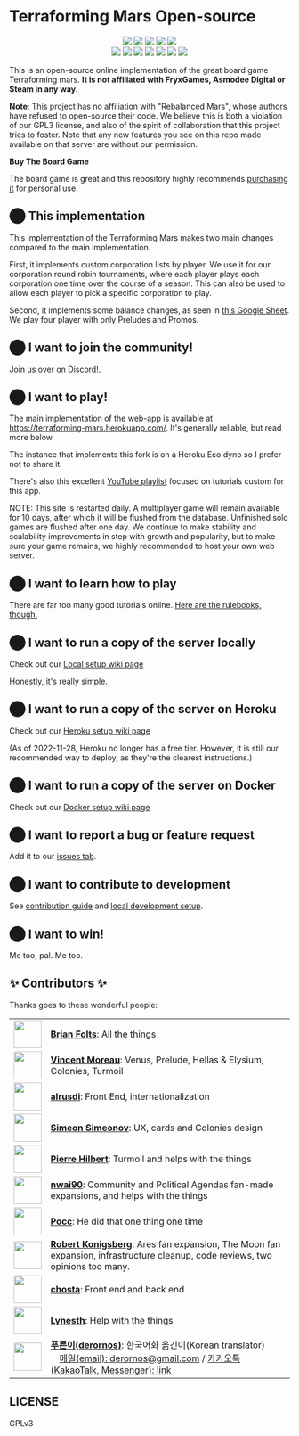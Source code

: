 # <a name="README"> Terraforming Mars Open-source

<div align="center">
  <img src="https://raw.githubusercontent.com/bafolts/terraforming-mars/main/assets/expansion_icons/expansion_icon_corporateEra.png">
  <img src="https://raw.githubusercontent.com/bafolts/terraforming-mars/main/assets/expansion_icons/expansion_icon_venus.png">
  <img src="https://raw.githubusercontent.com/bafolts/terraforming-mars/main/assets/expansion_icons/expansion_icon_colonies.png">
  <img src="https://raw.githubusercontent.com/bafolts/terraforming-mars/main/assets/expansion_icons/expansion_icon_turmoil.png">
  <img src="https://raw.githubusercontent.com/bafolts/terraforming-mars/main/assets/expansion_icons/expansion_icon_prelude.png">
</div>
<div align="center">
  <img src="https://raw.githubusercontent.com/bafolts/terraforming-mars/main/assets/expansion_icons/expansion_icon_ares.png">
  <img src="https://raw.githubusercontent.com/bafolts/terraforming-mars/main/assets/expansion_icons/expansion_icon_community.png">
  <img src="https://raw.githubusercontent.com/bafolts/terraforming-mars/main/assets/expansion_icons/expansion_icon_promo.png">
  <img src="https://raw.githubusercontent.com/bafolts/terraforming-mars/main/assets/expansion_icons/expansion_icon_agendas.png">
  <img src="https://raw.githubusercontent.com/bafolts/terraforming-mars/main/assets/expansion_icons/expansion_icon_themoon.png">
  <img src="https://raw.githubusercontent.com/bafolts/terraforming-mars/main/assets/expansion_icons/expansion_icon_pathfinders.png">
  <img src="https://raw.githubusercontent.com/bafolts/terraforming-mars/main/assets/expansion_icons/expansion_icon_escapeVelocity.png">
</div>

This is an open-source online implementation of the great board game Terraforming mars. **It is not affiliated
with FryxGames, Asmodee Digital or Steam in any way.**

**Note**: This project has no affiliation with "Rebalanced Mars", whose authors have refused to open-source their code.
We believe this is both a violation of our GPL3 license, and also of the spirit of collaboration that this project tries
to foster. Note that any new features you see on this repo made available on that server are without our permission.

**Buy The Board Game**

The board game is great and this repository highly recommends [purchasing it](https://www.amazon.com/Stronghold-Games-6005SG-Terraforming-Board/dp/B01GSYA4K2) for personal use.

## ⬤ This implementation
This implementation of the Terraforming Mars makes two main changes compared to the main implementation.

First, it implements custom corporation lists by player. We use it for our corporation round robin tournaments, where each player plays each corporation one time over the course of a season. This can also be used to allow each player to pick a specific corporation to play.

Second, it implements some balance changes, as seen in [this Google Sheet](https://docs.google.com/spreadsheets/d/1uP6GvPa9XdG5sBtpbij3G68QYG5khlz7J-fLbo7-9fo/edit?usp=sharing). We play four player with only Preludes and Promos.

## ⬤ I want to join the community!
[Join us over on Discord!](https://discord.gg/afeyggbN6Y).

## ⬤ I want to play!
The main implementation of the web-app is available at https://terraforming-mars.herokuapp.com/. It's generally reliable, but read more below.

The instance that implements this fork is on a Heroku Eco dyno so I prefer not to share it.

There's also this excellent
[YouTube playlist](https://youtube.com/playlist?list=PLCGE78n9vCqhhmRe9YCrRh2GLNMPB_3j1) focused on tutorials custom for this app.

NOTE: This site is restarted daily. A multiplayer game will remain available for 10 days, after which it will be flushed from the database.
Unfinished solo games are flushed after one day. We continue to make stability and scalability improvements in step with growth and popularity,
but to make sure your game remains, we highly recommended to host your own web server.

## ⬤ I want to learn how to play
There are far too many good tutorials online. [Here are the rulebooks, though.](https://github.com/terraforming-mars/terraforming-mars/wiki/Rulebooks)

## ⬤ I want to run a copy of the server locally
Check out our [Local setup wiki page](https://github.com/bafolts/terraforming-mars/wiki/Local-Setup)

Honestly, it's really simple.

## ⬤ I want to run a copy of the server on Heroku
Check out our [Heroku setup wiki page](https://github.com/bafolts/terraforming-mars/wiki/Heroku-Setup)

(As of 2022-11-28, Heroku no longer has a free tier. However, it is still our recommended way to deploy,
as they're the clearest instructions.)

## ⬤ I want to run a copy of the server on Docker
Check out our [Docker setup wiki page](https://github.com/bafolts/terraforming-mars/wiki/Docker-Setup)

## ⬤ I want to report a bug or feature request
Add it to our [issues tab](https://github.com/bafolts/terraforming-mars/issues/new).

## ⬤ I want to contribute to development
See [contribution guide](https://github.com/terraforming-mars/terraforming-mars/blob/main/CONTRIBUTING.md) and [local development setup](https://github.com/terraforming-mars/terraforming-mars/wiki/Local-Setup).

## ⬤ I want to win!
Me too, pal. Me too.

## ✨ Contributors ✨

Thanks goes to these wonderful people:

<table border="0">
  <tdata>
    <tr>
      <td><img src="https://avatars1.githubusercontent.com/u/2707843?v=3" width="50px;" alt=""/></td>
      <td><a href="https://github.com/bafolts"><b>Brian Folts</b></a>: All the things</td>
    </tr>
    <tr>
       <td><img src="https://avatars1.githubusercontent.com/u/56086992?v=3" width="50px;" alt=""/></td>
       <td><a href="https://github.com/vincentneko"><b>Vincent Moreau</b></a>: Venus, Prelude, Hellas & Elysium, Colonies, Turmoil</td>
    </tr>
    <tr>
      <td><img src="https://avatars2.githubusercontent.com/u/394311?v=3" width="50px;" alt=""/></td>
      <td><a href="https://github.com/alrusdi"><b>alrusdi</b></a>: Front End, internationalization</td>
    </tr>
    <tr>
      <td><img src="https://avatars3.githubusercontent.com/u/6917565?s=460&v=4" width="50px;" alt=""/></td>
      <td><a href="https://github.com/ssimeonoff"><b>Simeon Simeonov</b></a>: UX, cards and Colonies design</td>
    </tr>
    <tr>
      <td><img src="https://avatars0.githubusercontent.com/u/806950?v=3" width="50px;" alt=""/></td>
      <td><b><a href="https://github.com/pierrehilbert">Pierre Hilbert</b></a>: Turmoil and helps with the things</td>
    </tr>
    <tr>
      <td><img src="https://avatars1.githubusercontent.com/u/2408094?s=460&v=4" width="50px;" alt=""/></td>
      <td><b><a href="https://github.com/nwai90">nwai90</b></a>: Community and Political Agendas fan-made expansions, and helps with the things</td>
    </tr>
    <tr>
      <td><img src="https://avatars1.githubusercontent.com/u/10995145?s=460&v=4" width="50px;" alt=""/></td>
      <td><b><a href="https://github.com/pocc">Pocc</b></a>: He did that one thing one time</td>
    </tr>
    <tr>
      <td><img src="https://avatars1.githubusercontent.com/u/413481?s=460&v=4" width="50px;" alt=""/></td>
      <td><b><a href="https://github.com/kberg">Robert Konigsberg</b></a>: Ares fan expansion, The Moon fan expansion, infrastructure cleanup, code reviews, two opinions too many.</a> </td>
    </tr>
    <tr>
      <td><img src="https://avatars.githubusercontent.com/u/836179?s=460&v=4" width="50px;" alt=""/></td>
      <td><a href="https://github.com/chosta"><b>chosta</b></a>: Front end and back end</a> </td>
    </tr>
    <tr>
      <td><img src="https://avatars.githubusercontent.com/u/5318258?s=460&v=4" width="50px;" alt=""/><br />
      <td><a href="https://github.com/Lynesth"><b>Lynesth</b></a>: Help with the things</a> </td>
    </tr>
    <tr>
      <td><img src="https://avatars.githubusercontent.com/u/15874357?s=460&v=4" width="50px;" alt=""/><br />
      <td><a href="https://github.com/derornos"><b>푸른이(derornos)</b></a>: 한국어화 옮긴이(Korean translator)<br>&emsp;<a href="mailto:derornos@gmail.com">메일(email): derornos@gmail.com</a> / <a href="https://open.kakao.com/me/derornos">카카오톡(KakaoTalk, Messenger): link</a></td>
    </tr>
  </tdata>
</table>


## LICENSE

GPLv3
